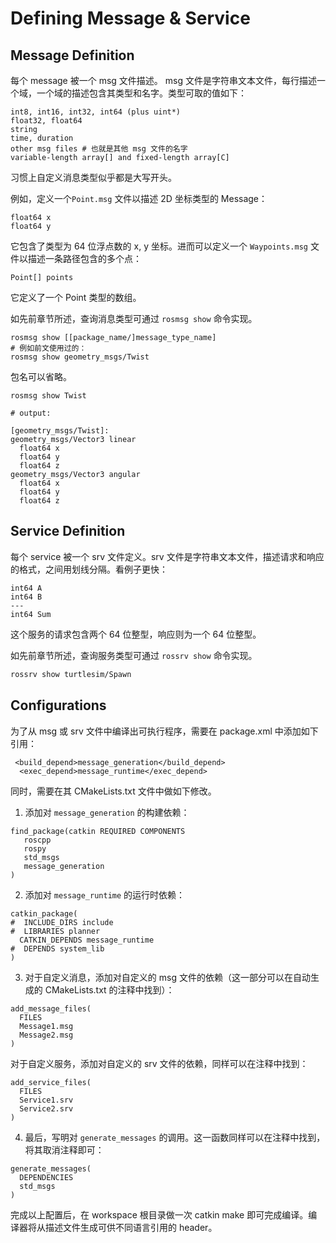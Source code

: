 # Defining Message & Service

## Message Definition

每个 message 被一个 msg 文件描述。 msg 文件是字符串文本文件，每行描述一个域，一个域的描述包含其类型和名字。类型可取的值如下：

```text
int8, int16, int32, int64 (plus uint*)
float32, float64
string
time, duration
other msg files # 也就是其他 msg 文件的名字
variable-length array[] and fixed-length array[C]
```

习惯上自定义消息类型似乎都是大写开头。

例如，定义一个`Point.msg` 文件以描述 2D 坐标类型的 Message：

```text
float64 x
float64 y
```

它包含了类型为 64 位浮点数的 x, y 坐标。进而可以定义一个 `Waypoints.msg` 文件以描述一条路径包含的多个点：

```text
Point[] points
```

它定义了一个 Point 类型的数组。

如先前章节所述，查询消息类型可通过 `rosmsg show` 命令实现。

```text
rosmsg show [[package_name/]message_type_name]
# 例如前文使用过的：
rosmsg show geometry_msgs/Twist
```

包名可以省略。

```text
rosmsg show Twist

# output:

[geometry_msgs/Twist]:
geometry_msgs/Vector3 linear
  float64 x
  float64 y
  float64 z
geometry_msgs/Vector3 angular
  float64 x
  float64 y
  float64 z

```

## Service Definition

每个 service 被一个 srv 文件定义。srv 文件是字符串文本文件，描述请求和响应的格式，之间用划线分隔。看例子更快：

```text
int64 A
int64 B
---
int64 Sum
```

这个服务的请求包含两个 64 位整型，响应则为一个 64 位整型。

如先前章节所述，查询服务类型可通过 `rossrv show` 命令实现。

```bash
rossrv show turtlesim/Spawn
```

## Configurations

为了从 msg 或 srv 文件中编译出可执行程序，需要在 package.xml 中添加如下引用：

```text
 <build_depend>message_generation</build_depend>
  <exec_depend>message_runtime</exec_depend>
```

同时，需要在其 CMakeLists.txt 文件中做如下修改。

1. 添加对 `message_generation` 的构建依赖：

```text
find_package(catkin REQUIRED COMPONENTS
   roscpp
   rospy
   std_msgs
   message_generation
)
```

2. 添加对 `message_runtime` 的运行时依赖：

```text
catkin_package(
#  INCLUDE_DIRS include
#  LIBRARIES planner
  CATKIN_DEPENDS message_runtime
#  DEPENDS system_lib
)
```

3. 对于自定义消息，添加对自定义的 msg 文件的依赖（这一部分可以在自动生成的 CMakeLists.txt 的注释中找到）：

```text
add_message_files(
  FILES
  Message1.msg
  Message2.msg
)
```

对于自定义服务，添加对自定义的 srv 文件的依赖，同样可以在注释中找到：

```text
add_service_files(
  FILES
  Service1.srv
  Service2.srv
)
```

4. 最后，写明对 `generate_messages` 的调用。这一函数同样可以在注释中找到，将其取消注释即可：

```text
generate_messages(
  DEPENDENCIES
  std_msgs
)
```

完成以上配置后，在 workspace 根目录做一次 catkin make 即可完成编译。编译器将从描述文件生成可供不同语言引用的 header。

